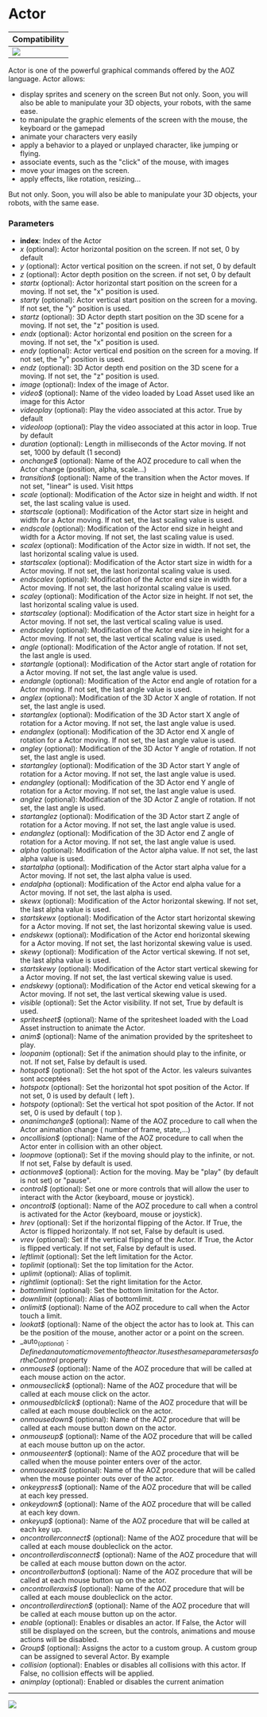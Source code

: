 # Actor

| Compatibility                                                                       |
| ----------------------------------------------------------------------------------- |
| ![](https://drive.google.com/uc?export=view\&id=1NbXQFq8\_hw18wZSmQiAaH8PEkx0iN0ue) |

Actor is one of the powerful graphical commands offered by the AOZ language. Actor allows:

* display sprites and scenery on the screen     But not only. Soon, you will also be able to manipulate your 3D objects, your robots, with the same ease.
* to manipulate the graphic elements of the screen with the mouse, the keyboard or the gamepad
* animate your characters very easily&#x20;
* apply a behavior to a played or unplayed character, like jumping or flying.
* associate events, such as the "click" of the mouse, with images
* move your images on the screen.&#x20;
* apply effects, like rotation, resizing...

But not only. Soon, you will also be able to manipulate your 3D objects, your robots, with the same ease.

### Parameters

* **index**: Index of the Actor
* _x_ (optional): Actor horizontal position on the screen. If not set, 0 by default
* _y_ (optional): Actor vertical position on the screen. if not set, 0 by default
* _z_ (optional): Actor depth position on the screen. if not set, 0 by default
* _startx_ (optional): Actor horizontal start position on the screen for a moving. If not set, the "x" position is used.
* _starty_ (optional): Actor vertical start position on the screen for a moving. If not set, the "y" position is used.
* _startz_ (optional): 3D Actor depth start position on the 3D scene for a moving. If not set, the "z" position is used.
* _endx_ (optional): Actor horizontal end position on the screen for a moving. If not set, the "x" position is used.
* _endy_ (optional): Actor vertical end position on the screen for a moving. If not set, the "y" position is used.
* _endz_ (optional): 3D Actor depth end position on the 3D scene for a moving. If not set, the "z" position is used.
* _image_ (optional): Index of the image of Actor.
* _video$_ (optional): Name of the video loaded by Load Asset used like an image for this Actor
* _videoplay_ (optional): Play the video associated at this actor. True by default
* _videoloop_ (optional): Play the video associated at this actor in loop. True by default
* _duration_ (optional): Length in milliseconds of the Actor moving. If not set, 1000 by default (1 second)
* _onchange$_ (optional): Name of the AOZ procedure to call when the Actor change (position, alpha, scale...)
* _transition$_ (optional): Name of the transition when the Actor moves. If not set, "linear" is used. Visit https
* _scale_ (optional): Modification of the Actor size in height and width. If not set, the last scaling value is used.
* _startscale_ (optional): Modification of the Actor start size in height and width for a Actor moving. If not set, the last scaling value is used.
* _endscale_ (optional): Modification of the Actor end size in height and width for a Actor moving. If not set, the last scaling value is used.
* _scalex_ (optional): Modification of the Actor size in width. If not set, the last horizontal scaling value is used.
* _startscalex_ (optional): Modification of the Actor start size in width for a Actor moving. If not set, the last horizontal scaling value is used.
* _endscalex_ (optional): Modification of the Actor end size in width for a Actor moving. If not set, the last horizontal scaling value is used.
* _scaley_ (optional): Modification of the Actor size in height. If not set, the last horizontal scaling value is used.
* _startscaley_ (optional): Modification of the Actor start size in height for a Actor moving. If not set, the last vertical scaling value is used.
* _endscaley_ (optional): Modification of the Actor end size in height for a Actor moving. If not set, the last vertical scaling value is used.
* _angle_ (optional): Modification of the Actor angle of rotation. If not set, the last angle is used.
* _startangle_ (optional): Modification of the Actor start angle of rotation for a Actor moving. If not set, the last angle value is used.
* _endangle_ (optional): Modification of the Actor end angle of rotation for a Actor moving. If not set, the last angle value is used.
* _anglex_ (optional): Modification of the 3D Actor X angle of rotation. If not set, the last angle is used.
* _startanglex_ (optional): Modification of the 3D Actor start X angle of rotation for a Actor moving. If not set, the last angle value is used.
* _endanglex_ (optional): Modification of the 3D Actor end X angle of rotation for a Actor moving. If not set, the last angle value is used.
* _angley_ (optional): Modification of the 3D Actor Y angle of rotation. If not set, the last angle is used.
* _startangley_ (optional): Modification of the 3D Actor start Y angle of rotation for a Actor moving. If not set, the last angle value is used.
* _endangley_ (optional): Modification of the 3D Actor end Y angle of rotation for a Actor moving. If not set, the last angle value is used.
* _anglez_ (optional): Modification of the 3D Actor Z angle of rotation. If not set, the last angle is used.
* _startanglez_ (optional): Modification of the 3D Actor start Z angle of rotation for a Actor moving. If not set, the last angle value is used.
* _endanglez_ (optional): Modification of the 3D Actor end Z angle of rotation for a Actor moving. If not set, the last angle value is used.
* _alpha_ (optional): Modification of the Actor alpha value. If not set, the last alpha value is used.
* _startalpha_ (optional): Modification of the Actor start alpha value for a Actor moving. If not set, the last alpha value is used.
* _endalpha_ (optional): Modification of the Actor end alpha value for a Actor moving. If not set, the last alpha is used.
* _skewx_ (optional): Modification of the Actor horizontal skewing. If not set, the last alpha value is used.
* _startskewx_ (optional): Modification of the Actor start horizontal skewing for a Actor moving. If not set, the last horizontal skewing value is used.
* _endskewx_ (optional): Modification of the Actor end horizontal skewing for a Actor moving. If not set, the last horizontal skewing value is used.
* _skewy_ (optional): Modification of the Actor vertical skewing. If not set, the last alpha value is used.
* _startskewy_ (optional): Modification of the Actor start vertical skewing for a Actor moving. If not set, the last vertical skewing value is used.
* _endskewy_ (optional): Modification of the Actor end vetical skewing for a Actor moving. If not set, the last vertical skewing value is used.
* _visible_ (optional): Set the Actor visibility. If not set, True by default is used.
* _spritesheet$_ (optional): Name of the spritesheet loaded with the Load Asset instruction to animate the Actor.
* _anim$_ (optional): Name of the animation provided by the spritesheet to play.
* _loopanim_ (optional): Set if the animation should play to the infinite, or not. If not set, False by default is used.
* _hotspot$_ (optional): Set the hot spot of the Actor. les valeurs suivantes sont acceptées
* _hotspotx_ (optional): Set the horizontal hot spot position of the Actor. If not set, 0 is used by default ( left ).
* _hotspoty_ (optional): Set the vertical hot spot position of the Actor. If not set, 0 is used by default ( top ).
* _onanimchange$_ (optional): Name of the AOZ procedure to call when the Actor animation change ( number of frame, state,...)
* _oncollision$_ (optional): Name of the AOZ procedure to call when the Actor enter in collision with an other object.
* _loopmove_ (optional): Set if the moving should play to the infinite, or not. If not set, False by default is used.
* _actionmove$_ (optional): Action for the moving. May be "play" (by default is not set) or "pause".
* _control$_ (optional): Set one or more controls that will allow the user to interact with the Actor (keyboard, mouse or joystick).
* _oncontrol$_ (optional): Name of the AOZ procedure to call when a control is activated for the Actor (keyboard, mouse or joystick).
* _hrev_ (optional): Set if the horizontal flipping of the Actor. If True, the Actor is flipped horizontaly. If not set, False by default is used.
* _vrev_ (optional): Set if the vertical flipping of the Actor. If True, the Actor is flipped verticaly. If not set, False by default is used.
* _leftlimit_ (optional): Set the left limitation for the Actor.
* _toplimit_ (optional): Set the top limitation for the Actor.
* _uplimit_ (optional): Alias of toplimit.
* _rightlimit_ (optional): Set the right limitation for the Actor.
* _bottomlimit_ (optional): Set the bottom limitation for the Actor.
* _downlimit_ (optional): Alias of bottomlimit.
* _onlimit$_ (optional): Name of the AOZ procedure to call when the Actor touch a limit.
* _lookat$_ (optional): Name of the object the actor has to look at. This can be the position of the mouse, another actor or a point on the screen.
* _auto$_ (optional): Defined an automatic movement of the actor. It uses the same parameters as for the Control$ property
* _onmouse$_ (optional): Name of the AOZ procedure that will be called at each mouse action on the actor.
* _onmouseclick$_ (optional): Name of the AOZ procedure that will be called at each mouse click on the actor.
* _onmousedblclick$_ (optional): Name of the AOZ procedure that will be called at each mouse doubleclick on the actor.
* _onmousedown$_ (optional): Name of the AOZ procedure that will be called at each mouse button down on the actor.
* _onmouseup$_ (optional): Name of the AOZ procedure that will be called at each mouse button up on the actor.
* _onmouseenter$_ (optional): Name of the AOZ procedure that will be called when the mouse pointer enters over of the actor.
* _onmouseexit$_ (optional): Name of the AOZ procedure that will be called when the mouse pointer outs over of the actor.
* _onkeypress$_ (optional): Name of the AOZ procedure that will be called at each key pressed.
* _onkeydown$_ (optional): Name of the AOZ procedure that will be called at each key down.
* _onkeyup$_ (optional): Name of the AOZ procedure that will be called at each key up.
* _oncontrollerconnect$_ (optional): Name of the AOZ procedure that will be called at each mouse doubleclick on the actor.
* _oncontrollerdisconnect$_ (optional): Name of the AOZ procedure that will be called at each mouse button down on the actor.
* _oncontrollerbutton$_ (optional): Name of the AOZ procedure that will be called at each mouse button up on the actor.
* _oncontrolleraxis$_ (optional): Name of the AOZ procedure that will be called at each mouse doubleclick on the actor.
* _oncontrollerdirection$_ (optional): Name of the AOZ procedure that will be called at each mouse button up on the actor.
* _enable_ (optional): Enables or disables an actor. If False, the Actor will still be displayed on the screen, but the controls, animations and mouse actions will be disabled.
* _Group$_ (optional): Assigns the actor to a custom group. A custom group can be assigned to several Actor. By example
* _collision_ (optional): Enables or disables all collisions with this actor. If False, no collision effects will be applied.
* _animplay_ (optional): Enabled or disables the current animation

***

![](https://drive.google.com/uc?export=view\&id=1c2KO0LJpvMS9X9CAGV6dOfciR7OWhdKA)
